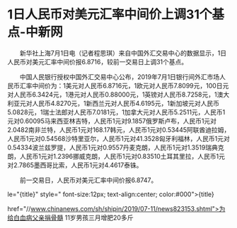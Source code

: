 # 1日人民币对美元汇率中间价上调31个基点-中新网

　　新华社上海7月1日电（记者程思琪）来自中国外汇交易中心的数据显示，1日人民币对美元汇率中间价报6.8716，较前一交易日上调31个基点。

　　中国人民银行授权中国外汇交易中心公布，2019年7月1日银行间外汇市场人民币汇率中间价为：1美元对人民币6.8716元，1欧元对人民币7.8099元，100日元对人民币6.3424元，1港元对人民币0.88000元，1英镑对人民币8.7258元，1澳大利亚元对人民币4.8270元，1新西兰元对人民币4.6195元，1新加坡元对人民币5.0828元，1瑞士法郎对人民币7.0181元，1加拿大元对人民币5.2511元，人民币1元对0.60095马来西亚林吉特，人民币1元对9.1857俄罗斯卢布，人民币1元对2.0482南非兰特，人民币1元对168.17韩元，人民币1元对0.53445阿联酋迪拉姆，人民币1元对0.54568沙特里亚尔，人民币1元对41.3528匈牙利福林，人民币1元对0.54334波兰兹罗提，人民币1元对0.9557丹麦克朗，人民币1元对1.3519瑞典克朗，人民币1元对1.2396挪威克朗，人民币1元对0.83510土耳其里拉，人民币1元对2.7865墨西哥比索，人民币1元对4.4617泰铢。

　　前一交易日，人民币对美元汇率中间价报6.8747。

le="{title}" style=" font-size:12px; text-align:center; color:#000">{title}

href="//www.chinanews.com/sh/shipin/2019/07-11/news823153.shtml">为给白血病父亲捐骨髓 11岁男孩三月增肥20多斤
